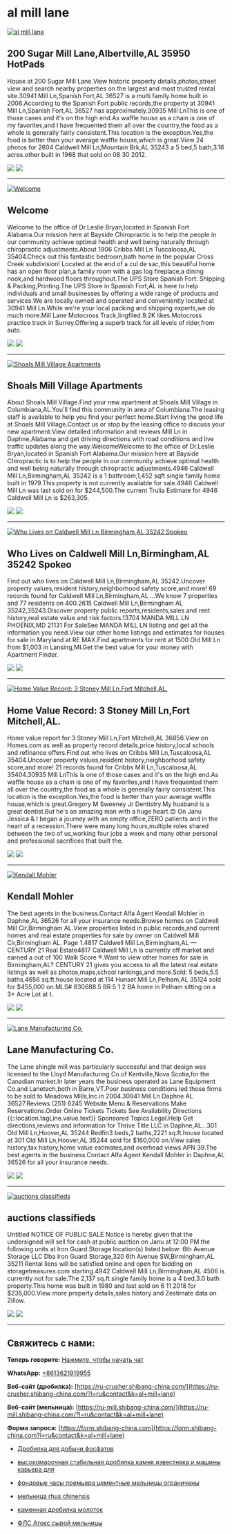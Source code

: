 # al mill lane

<a href="https://swt.shibang-china.com/?l=ru&img&k=al+mill+lane" target="_blank">![al mill lane](http://static.shibang-china.com/all-800x300/1269.jpg)</a>

## 200 Sugar Mill Lane,Albertville,AL 35950 HotPads
House at 200 Sugar Mill Lane.View historic property details,photos,street view and search nearby properties on the largest and most trusted rental site.30941 Mill Ln,Spanish Fort,AL 36527 is a multi family home built in 2006.According to the Spanish Fort public records,the property at 30941 Mill Ln,Spanish Fort,AL 36527 has approximately.30935 Mill LnThis is one of those cases and it's on the high end.As waffle house as a chain is one of my favorites,and I have frequented them all over the country,the food as a whole is generally fairly consistent.This location is the exception.Yes,the food is better than your average waffle house,which is great.View 24 photos for 2604 Caldwell Mill Ln,Mountain Brk,AL 35243 a 5 bed,5 bath,3.16 acres.other built in 1968 that sold on 08 30 2012.


<a href="https://whatsapp.shibangsoft.com/WhatsApp.php" target="_blank" title="WhatsApp">![](http://static.shibang-china.com/icon/whatsapp.png)</a> <a href="https://swt.shibang-china.com/?l=ru&icon&k=al+mill+lane" target="_blank">![](http://static.shibang-china.com/icon/chat-ru.png)</a>

---

<a href="https://swt.shibang-china.com/?l=ru&img&k=al+mill+lane" target="_blank">![Welcome](http://static.shibang-china.com/all-800x300/1201.jpg)</a>

## Welcome
Welcome to the office of Dr.Leslie Bryan,located in Spanish Fort Alabama.Our mission here at Bayside Chiropractic is to help the people in our community achieve optimal health and well being naturally through chiropractic adjustments.About 1906 Cribbs Mill Ln Tuscaloosa,AL 35404.Check out this fantastic bedroom,bath home in the popular Cross Creek subdivision! Located at the end of a cul de sac,this beautiful home has an open floor plan,a family room with a gas log fireplace,a dining nook,and hardwood floors throughout.The UPS Store Spanish Fort: Shipping &amp; Packing,Printing.The UPS Store in Spanish Fort,AL is here to help individuals and small businesses by offering a wide range of products and services.We are locally owned and operated and conveniently located at 30941 Mill Ln.While we're your local packing and shipping experts,we do much more.Mill Lane Motocross Track,lingfiled.9.2K likes.Motocross practice track in Surrey.Offering a superb track for all levels of rider,from auto.


<a href="https://whatsapp.shibangsoft.com/WhatsApp.php" target="_blank" title="WhatsApp">![](http://static.shibang-china.com/icon/whatsapp.png)</a> <a href="https://swt.shibang-china.com/?l=ru&icon&k=al+mill+lane" target="_blank">![](http://static.shibang-china.com/icon/chat-ru.png)</a>

---

<a href="https://swt.shibang-china.com/?l=ru&img&k=al+mill+lane" target="_blank">![Shoals Mill Village Apartments](http://static.shibang-china.com/all-800x300/1017.jpg)</a>

## Shoals Mill Village Apartments
About Shoals Mill Village.Find your new apartment at Shoals Mill Village in Columbiana,AL.You'll find this community in area of Columbiana.The leasing staff is available to help you find your perfect home.Start living the good life at Shoals Mill Village.Contact us or stop by the leasing office to discuss your new apartment.View detailed information and reviews Mill Ln in Daphne,Alabama and get driving directions with road conditions and live traffic updates along the way.WelcomeWelcome to the office of Dr.Leslie Bryan,located in Spanish Fort Alabama.Our mission here at Bayside Chiropractic is to help the people in our community achieve optimal health and well being naturally through chiropractic adjustments.4946 Caldwell Mill Ln,Birmingham,AL 35242 is a 1 bathroom,1,452 sqft single family home built in 1979.This property is not currently available for sale.4946 Caldwell Mill Ln was last sold on for $244,500.The current Trulia Estimate for 4946 Caldwell Mill Ln is $263,305.


<a href="https://whatsapp.shibangsoft.com/WhatsApp.php" target="_blank" title="WhatsApp">![](http://static.shibang-china.com/icon/whatsapp.png)</a> <a href="https://swt.shibang-china.com/?l=ru&icon&k=al+mill+lane" target="_blank">![](http://static.shibang-china.com/icon/chat-ru.png)</a>

---

<a href="https://swt.shibang-china.com/?l=ru&img&k=al+mill+lane" target="_blank">![Who Lives on Caldwell Mill Ln,Birmingham,AL 35242 Spokeo](http://static.shibang-china.com/all-800x300/502.jpg)</a>

## Who Lives on Caldwell Mill Ln,Birmingham,AL 35242 Spokeo
Find out who lives on Caldwell Mill Ln,Birmingham,AL 35242.Uncover property values,resident history,neighborhood safety score,and more! 69 records found for Caldwell Mill Ln,Birmingham,AL …We know 7 properties and 77 residents on 400.2615 Caldwell Mill Ln,Birmingham AL 35242,35243.Discover property public reports,residents,sales and rent history,real estate value and risk factors.13704 MANDA MILL LN PHOENIX,MD 21131 For SaleSee MANDA MILL LN listing and get all the information you need.View our other home listings and estimates for houses for sale in Maryland at RE MAX.Find apartments for rent at 1500 Old Mill Ln from $1,003 in Lansing,MI.Get the best value for your money with Apartment Finder.


<a href="https://whatsapp.shibangsoft.com/WhatsApp.php" target="_blank" title="WhatsApp">![](http://static.shibang-china.com/icon/whatsapp.png)</a> <a href="https://swt.shibang-china.com/?l=ru&icon&k=al+mill+lane" target="_blank">![](http://static.shibang-china.com/icon/chat-ru.png)</a>

---

<a href="https://swt.shibang-china.com/?l=ru&img&k=al+mill+lane" target="_blank">![Home Value Record: 3 Stoney Mill Ln,Fort Mitchell,AL.](http://static.shibang-china.com/all-800x300/1257.jpg)</a>

## Home Value Record: 3 Stoney Mill Ln,Fort Mitchell,AL.
Home value report for 3 Stoney Mill Ln,Fort Mitchell,AL 36856.View on Homes.com as well as property record details,price history,local schools and refinance offers.Find out who lives on Cribbs Mill Ln,Tuscaloosa,AL 35404.Uncover property values,resident history,neighborhood safety score,and more! 21 records found for Cribbs Mill Ln,Tuscaloosa,AL 35404.30935 Mill LnThis is one of those cases and it's on the high end.As waffle house as a chain is one of my favorites,and I have frequented them all over the country,the food as a whole is generally fairly consistent.This location is the exception.Yes,the food is better than your average waffle house,which is great.Gregory M Sweeney Jr Dentistry.My husband is a great dentist.But he's an amazing man with a huge heart.😊 On Janu Jessica &amp; I began a journey with an empty office,ZERO patients and in the heart of a recession.There were many long hours,multiple roles shared between the two of us,working four jobs a week and many other personal and professional sacrifices that built the.


<a href="https://whatsapp.shibangsoft.com/WhatsApp.php" target="_blank" title="WhatsApp">![](http://static.shibang-china.com/icon/whatsapp.png)</a> <a href="https://swt.shibang-china.com/?l=ru&icon&k=al+mill+lane" target="_blank">![](http://static.shibang-china.com/icon/chat-ru.png)</a>

---

<a href="https://swt.shibang-china.com/?l=ru&img&k=al+mill+lane" target="_blank">![Kendall Mohler](http://static.shibang-china.com/all-800x300/497.jpg)</a>

## Kendall Mohler
The best agents in the business.Contact Alfa Agent Kendall Mohler in Daphne,AL 36526 for all your insurance needs.Browse homes on Caldwell Mill Cir,Birmingham AL.View properties listed in public records,and current homes and real estate properties for sale by owner on Caldwell Mill Cir,Birmingham AL. Page 1.4817 Caldwell Mill Ln,Birmingham,AL — CENTURY 21 Real Estate4817 Caldwell Mill Ln is currently off market and earned a out of 100 Walk Score &#174;.Want to view other homes for sale in Birmingham,AL? CENTURY 21 gives you access to all the latest real estate listings as well as photos,maps,school rankings,and more.Sold: 5 beds,5.5 baths,4656 sq.ft.house located at 114 Hunset Mill Ln,Pelham,AL 35124 sold for $455,000 on.MLS# 830688.5 BR 5 1 2 BA home in Pelham sitting on a 3+ Acre Lot at t.


<a href="https://whatsapp.shibangsoft.com/WhatsApp.php" target="_blank" title="WhatsApp">![](http://static.shibang-china.com/icon/whatsapp.png)</a> <a href="https://swt.shibang-china.com/?l=ru&icon&k=al+mill+lane" target="_blank">![](http://static.shibang-china.com/icon/chat-ru.png)</a>

---

<a href="https://swt.shibang-china.com/?l=ru&img&k=al+mill+lane" target="_blank">![Lane Manufacturing Co.](http://static.shibang-china.com/all-800x300/506.jpg)</a>

## Lane Manufacturing Co.
The Lane shingle mill was particularly successful and that design was licensed to the Lloyd Manufacturing Co.of Kentville,Nova Scotia,for the Canadian market.In later years the business operated as Lane Equipment Co.and Lanetech,both in Barre,VT.Poor business conditions led those firms to be sold to Meadows Mills,Inc.in 2004.30941 Mill Ln Daphne AL 36527.Reviews (251) 6245 Website.Menu &amp; Reservations Make Reservations.Order Online Tickets Tickets See Availability Directions {{::location.tagLine.value.text}} Sponsored Topics.Legal.Help Get directions,reviews and information for Thrive Title LLC in Daphne,AL…301 Old Mill Ln,Hoover,AL 35244 Redfin3 beds,2 baths,2221 sq.ft.house located at 301 Old Mill Ln,Hoover,AL 35244 sold for $160,000 on.View sales history,tax history,home value estimates,and overhead views.APN 39.The best agents in the business.Contact Alfa Agent Kendall Mohler in Daphne,AL 36526 for all your insurance needs.


<a href="https://whatsapp.shibangsoft.com/WhatsApp.php" target="_blank" title="WhatsApp">![](http://static.shibang-china.com/icon/whatsapp.png)</a> <a href="https://swt.shibang-china.com/?l=ru&icon&k=al+mill+lane" target="_blank">![](http://static.shibang-china.com/icon/chat-ru.png)</a>

---

<a href="https://swt.shibang-china.com/?l=ru&img&k=al+mill+lane" target="_blank">![auctions classifieds](http://static.shibang-china.com/all-800x300/207.jpg)</a>

## auctions classifieds
Untitled NOTICE OF PUBLIC SALE Notice is hereby given that the undersigned will sell for cash at public auction on Janu at 12:00 PM the following units at Iron Guard Storage location(s) listed below: 6th Avenue Storage LLC Dba Iron Guard Storage,320 6th Avenue SW,Birmingham,AL 35211 Rental liens will be satisfied online and open for bidding on storagetreasures.com starting.4942 Caldwell Mill Ln,Birmingham,AL 4506 is currently not for sale.The 2,137 sq.ft.single family home is a 4 bed,3.0 bath property.This home was built in 1980 and last sold on 6 11 2018 for $235,000.View more property details,sales history and Zestimate data on Zillow.

<a href="https://whatsapp.shibangsoft.com/WhatsApp.php" target="_blank" title="WhatsApp">![](http://static.shibang-china.com/icon/whatsapp.png)</a> <a href="https://swt.shibang-china.com/?l=ru&icon&k=al+mill+lane" target="_blank">![](http://static.shibang-china.com/icon/chat-ru.png)</a>

---
## Свяжитесь с нами:

**Теперь говорите:** [Нажмите, чтобы начать чат](https://swt.shibang-china.com?l=ru&contact&k=al+mill+lane)

**WhatsApp:**  [+8613621919955](https://whatsapp.shibangsoft.com/WhatsApp.php)

**Веб-сайт (дробилка):** [https://ru-crusher.shibang-china.com/](https://ru-crusher.shibang-china.com/?l=ru&contact&k=al+mill+lane)

**Веб-сайт (мельница):** [https://ru-mill.shibang-china.com/](https://ru-mill.shibang-china.com/?l=ru&contact&k=al+mill+lane)

**Форма запроса:** [https://form.shibang-china.com](https://form.shibang-china.com?l=ru&contact&k=al+mill+lane)

* [Дробилка для добычи фосфатов](../122/%D0%94%D1%80%D0%BE%D0%B1%D0%B8%D0%BB%D0%BA%D0%B0%20%D0%B4%D0%BB%D1%8F%20%D0%B4%D0%BE%D0%B1%D1%8B%D1%87%D0%B8%20%D1%84%D0%BE%D1%81%D1%84%D0%B0%D1%82%D0%BE%D0%B2.md)

* [высокомарочная стабильная дробилка камня известняка и машины карьера для](../123/%D0%B2%D1%8B%D1%81%D0%BE%D0%BA%D0%BE%D0%BC%D0%B0%D1%80%D0%BE%D1%87%D0%BD%D0%B0%D1%8F%20%D1%81%D1%82%D0%B0%D0%B1%D0%B8%D0%BB%D1%8C%D0%BD%D0%B0%D1%8F%20%D0%B4%D1%80%D0%BE%D0%B1%D0%B8%D0%BB%D0%BA%D0%B0%20%D0%BA%D0%B0%D0%BC%D0%BD%D1%8F%20%D0%B8%D0%B7%D0%B2%D0%B5%D1%81%D1%82%D0%BD%D1%8F%D0%BA%D0%B0%20%D0%B8%20%D0%BC%D0%B0%D1%88%D0%B8%D0%BD%D1%8B%20%D0%BA%D0%B0%D1%80%D1%8C%D0%B5%D1%80%D0%B0%20%D0%B4%D0%BB%D1%8F.md)

* [фондовые часы премьера цементные мельницы ограничены](../125/%D1%84%D0%BE%D0%BD%D0%B4%D0%BE%D0%B2%D1%8B%D0%B5%20%D1%87%D0%B0%D1%81%D1%8B%20%D0%BF%D1%80%D0%B5%D0%BC%D1%8C%D0%B5%D1%80%D0%B0%20%D1%86%D0%B5%D0%BC%D0%B5%D0%BD%D1%82%D0%BD%D1%8B%D0%B5%20%D0%BC%D0%B5%D0%BB%D1%8C%D0%BD%D0%B8%D1%86%D1%8B%20%D0%BE%D0%B3%D1%80%D0%B0%D0%BD%D0%B8%D1%87%D0%B5%D0%BD%D1%8B.md)

* [мельница rhus chinensis](../121/%D0%BC%D0%B5%D0%BB%D1%8C%D0%BD%D0%B8%D1%86%D0%B0%20rhus%20chinensis.md)

* [каменная дробилка молоток](../125/%D0%BA%D0%B0%D0%BC%D0%B5%D0%BD%D0%BD%D0%B0%D1%8F%20%D0%B4%D1%80%D0%BE%D0%B1%D0%B8%D0%BB%D0%BA%D0%B0%20%D0%BC%D0%BE%D0%BB%D0%BE%D1%82%D0%BE%D0%BA.md)

* [ФЛС Атокс сырой мельницы](../122/%D0%A4%D0%9B%D0%A1%20%D0%90%D1%82%D0%BE%D0%BA%D1%81%20%D1%81%D1%8B%D1%80%D0%BE%D0%B9%20%D0%BC%D0%B5%D0%BB%D1%8C%D0%BD%D0%B8%D1%86%D1%8B.md)